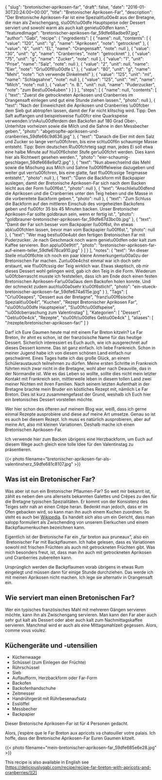 {
    "slug": "bretonischer-aprikosen-far",
    "draft": false,
    "date": "2016-01-30T20:24:00+00:00",
    "title": "Bretonischer Aprikosen-Far",
    "description": "Der Bretonische Aprikosen-Far ist eine Spezialit\u00e4t aus der Bretagne, die man als Zwischengang, s\u00fc\u00dfe Hauptspeise oder Dessert serviert und sowohl warm als auch kalt genie\u00dfen kann.",
    "featuredImage": "bretonischer-aprikosen-far_59dfe68adbe97.jpg",
    "author": "Gabi",
    "recipe": {
        "ingredients": [
            {
                "name": null,
                "contents": [
                    {
                        "value": "120",
                        "unit": "g",
                        "name": "Aprikosen",
                        "note": "getrocknet"
                    },
                    {
                        "value": "6",
                        "unit": "EL",
                        "name": "Orangensaft",
                        "note": null
                    },
                    {
                        "value": "30",
                        "unit": "g",
                        "name": "Cranberries",
                        "note": "getrocknet"
                    },
                    {
                        "value": "75",
                        "unit": "g",
                        "name": "Zucker",
                        "note": null
                    },
                    {
                        "value": "1",
                        "unit": "Prise",
                        "name": "Salz",
                        "note": null
                    },
                    {
                        "value": "2",
                        "unit": null,
                        "name": "Eier",
                        "note": "Gr\u00f6\u00dfe L"
                    },
                    {
                        "value": "80",
                        "unit": "g",
                        "name": "Mehl",
                        "note": "ich verwende Dinkelmehl"
                    },
                    {
                        "value": "125",
                        "unit": "ml",
                        "name": "Schlagsahne",
                        "note": null
                    },
                    {
                        "value": "125",
                        "unit": "ml",
                        "name": "Milch",
                        "note": null
                    },
                    {
                        "value": "n. B.",
                        "unit": null,
                        "name": "Puderzucker",
                        "note": "zum Best\u00e4uben"
                    }
                ]
            }
        ],
        "steps": [
            {
                "name": null,
                "contents": [
                    {
                        "text": "Zuerst die getrockneten Aprikosen und Cranberries im Orangensaft einlegen und gut eine Stunde ziehen lassen.",
                        "photo": null
                    },
                    {
                        "text": "Nach der Einweichzeit die Aprikosen und Cranberries \u00fcber dem Sieb gut abtropfen lassen, damit der Far nicht klitschig wird. Tipp: Den Saft auffangen und beispielsweise f\u00fcr eine Quarkspeise verwenden.\r\nAu\u00dferdem den Backofen auf 180 Grad Ober-, Unterhitze vorheizen sowie die Milch und die Sahne in den Messbecher geben.",
                        "photo": "abgetropfte-aprikosen-und-cranberries_59dfe66c9d636.jpg"
                    },
                    {
                        "text": "Danach die Eier mit dem Salz und Zucker so lange verr\u00fchren, bis eine sch\u00f6n schaumige Masse entsteht. Tipp: Beim deutschen R\u00fchrteig sagt man, jedes Ei soll etwa eine halbe Minute auf h\u00f6chster Stufe ger\u00fchrt werden. Dies kann hier als Richtwert gesehen werden.",
                        "photo": "eier-schaumig-geschlagen_59dfe668e9af2.jpg"
                    },
                    {
                        "text": "Nun abwechselnd das Mehl sowie die Mischung aus Milch und Sahne l\u00f6ffelweise dazugeben und weiter gut verr\u00fchren, bis eine glatte, fast fl\u00fcssige Teigmasse entsteht.",
                        "photo": null
                    },
                    {
                        "text": "Dann die Backform mit Backpapier auslegen, damit der Bretonische Aprikosen-Far sich nach dem Backen leicht aus der Form l\u00f6st.",
                        "photo": null
                    },
                    {
                        "text": "Anschlie\u00dfend die Aprikosen und die Cranberries unter den Teig heben und die Masse in die vorbereitete Backform geben.",
                        "photo": null
                    },
                    {
                        "text": "Zum Schluss die Backform auf den mittleren Einschub des vorgeheizten Backofens geben und f\u00fcr 35 bis 45 Minuten backen. Unser Bretonischer Aprikosen-Far sollte goldbraun sein, wenn er fertig ist.",
                        "photo": "goldbrauner-bretonischer-aprikosen-far_59dfe67d3bc0b.jpg"
                    },
                    {
                        "text": "Damit der Far sich besser vom Backpapier l\u00f6st, ihn etwas abk\u00fchlen lassen, bevor man vom Backpapier l\u00f6st.",
                        "photo": null
                    },
                    {
                        "text": "Wer mag best\u00e4ubt den fertigen Bretonischen Far mit Puderzucker. Je nach Geschmack noch warm genie\u00dfen oder kalt zum Kaffee servieren. Bon app\u00e9tit!",
                        "photo": "bretonischer-aprikosen-far-auf-einem-teller_59dfe678ca910.jpg"
                    }
                ]
            }
        ],
        "notes": {
            "text": "An dieser Stelle m\u00f6chte ich noch ein paar kleine Anmerkungen\u00a0zu der Bretonischen Far machen. Zun\u00e4chst einmal war ich doch sehr erstaunt, wie fl\u00fcssig der Teig wirklich war. Etwas skeptisch, ob mir dieses Dessert wohl gelingen wird, gab ich den Teig in die Form. Wiederum \u00fcberrascht musste ich feststellen, dass ich am Ende doch einen festen Bretonischen Aprikosen-Far\u00a0aus dem Backofen holen konnte. Und der schmeckt zudem auch\u00a0sehr k\u00f6stlich!",
            "photo": "ein-stueck-bretonischer-aprikosen-far_59dfe674a615e.jpg"
        }
    },
    "Tags": [
        "Cr\u00eapes",
        "Dessert aus der Bretagne",
        "franz\u00f6sische Spezialit\u00e4t",
        "Kuchen",
        "Rezept Bretonischer Aprikosen Far",
        "s\u00fc\u00dfe Hauptspeise",
        "S\u00fc\u00dfspeise",
        "\u00dcberraschung zum Valentinstag"
    ],
    "Kategorien": [
        "Dessert",
        "Geb\u00e4ck",
        "Rezepte",
        "s\u00fc\u00dfes Geb\u00e4ck"
    ],
    "aliases": [
        "\/rezepte\/bretonischer-aprikosen-far\/"
    ]
}

Darf ich Eure Gaumen heute mal mit einem Far Breton kitzeln? Le Far Breton, ihr ahnt es schon, ist der französische Name für das heutige Dessert. Sicherlich interessiert es Euch auch, wie ich ausgerechnet auf dieses Dessert komme. Das ist ganz einfach. Ich liebe Frankreich. Schon in meiner Jugend habe ich von diesem schönen Land einfach nur geschwärmt. Eines Tages hatte ich das große Glück, an einem Schüleraustausch teilnehmen zu dürfen. Meine ersten Schritte in Frankreich führten mich zwar nicht in die Bretagne, wohl aber nach Deauville, das in der Normandie ist. Wie es das Leben so wollte, sollte dies nicht mein letzter Kontakt mit Frankreich sein, mittlerweile leben in diesem tollen Land zwei meiner Nichten mit ihren Familien. Nach seinem letzten Aufenthalt in der Bretagne brachte mein Bruder ein köstliches Rezept mit, nämlich Le Far Breton. Dies ist kurz zusammengefasst der Grund, weshalb ich Euch hier ein bretonisches Dessert vorstellen möchte.

Wer hier schon des öfteren auf meinem Blog war, weiß, dass ich gerne einmal Rezepte ausprobiere und diese auf meine Art umsetze. Genau so ist es auch bei diesem Rezept. Ich muss es natürlich ausprobieren, aber auf meine Art, also mit kleinen Variationen. Deshalb mache ich einen Bretonischen Aprikosen-Far.

Ich verwende hier zum Backen übrigens eine Herzbackform, um Euch auf diesem Wege auch gleich eine tolle Idee für den Valentinstag zu präsentieren.

{{< photo filename="bretonischer-aprikosen-far-als-valentinsherz_59dfe681c8107.jpg" >}}

## Was ist ein Bretonischer Far?

Was aber ist nun ein Bretonischer Pflaumen-Far? So weit mir bekannt ist, zählt es neben den uns allerseits bekannten Galettes und Crêpes zu den für die Bretagne typischen Spezialitäten. Er kommt von der Konsistenz des Teiges sehr nah an einen Crêpe heran. Bedenkt man jedoch, dass er im Ofen gebacken wird, so kann man ihn auch einem Kuchen zuordnen. So steht es auch bei [Wikipedia][1]. Es handelt sich also um ein Gericht, dass man salopp formuliert als Zwischending von unserem Eierkuchen und einem Backpflaumenkuchen bezeichnen kann.

Eigentlich ist der Bretonische Far ein &#8222;far breton aux pruneaux&#8220;, also ein  Bretonischer Far mit Backpflaumen. Ich habe gelesen, dass es Variationen sowohl mit frischen Früchten als auch mit getrockneten Früchten gibt. Was mich besonders freut, ist, dass man ihn auch mit getrockneten Aprikosen und Cranberries zubereiten kann.

Ursprünglich werden die Backpflaumen vorab übrigens in etwas Rum eingelegt und müssen dann für einige Stunde durchziehen. Das werde ich mit meinen Aprikosen nicht machen. Ich lege sie alternativ in Orangensaft ein.

## Wie serviert man einen Bretonischen Far?

Wer ein typisches französisches Mahl mit mehreren Gängen servieren möchte, kann ihn als Zwischengang servieren. Man kann den Far aber auch sehr gut kalt als Dessert oder aber auch kalt zum Nachmittagskaffee servieren. Manchmal wird er auch als eine Mittagsmahlzeit gegessen. Alors, comme vous voulez.

## Küchengeräte und -utensilien

 * Küchenwaage
 * Schüssel (zum Einlegen der Früchte)
 * Rührschüssel
 * Sieb
 * Auflaufform, Herzbackform oder Far-Form
 * Backofen
 * Backofenhandschuhe
 * Zeitmesser
 * Handrührgerät mit Rührbesenaufsatz
 * Esslöffel
 * Messbecher
 * Backpapier

Dieser Bretonische Aprikosen-Far ist für 4 Personen gedacht.

Alors, j&#8217;espère que le Far Breton aux apricots va chatouiller votre palais. Ich hoffe, dass der Bretonische Aprikosen-Far Euren Gaumen kitzelt.

{{< photo filename="mein-bretonischer-aprikosen-far_59dfe685e6e28.jpg" >}}

This recipe is also available in English see [https://deliciouslygabi.com/recipe/recipe-far-breton-with-apricots-and-cranberries/][2]

 [1]: https://de.wikipedia.org/wiki/Far_breton
 [2]: https://deliciouslygabi.com/recipe/recipe-far-breton-with-apricots-and-cranberries/